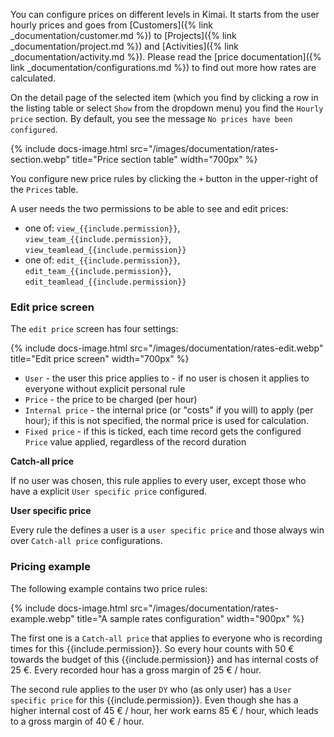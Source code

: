You can configure prices on different levels in Kimai. It starts from the user hourly prices and goes from [Customers]({% link _documentation/customer.md %}) to
[Projects]({% link _documentation/project.md %}) and [Activities]({% link _documentation/activity.md %}).
Please read the [price documentation]({% link _documentation/configurations.md %}) to find out more how rates are calculated. 

On the detail page of the selected item (which you find by clicking a row in the listing table or select `Show` from the dropdown menu) 
you find the `Hourly price` section. By default, you see the message `No prices have been configured`.

{% include docs-image.html src="/images/documentation/rates-section.webp" title="Price section table" width="700px" %}

You configure new price rules by clicking the `+` button in the upper-right of the `Prices` table.

A user needs the two permissions to be able to see and edit prices: 
- one of: `view_{{include.permission}}`, `view_team_{{include.permission}}`, `view_teamlead_{{include.permission}}` 
- one of: `edit_{{include.permission}}`, `edit_team_{{include.permission}}`, `edit_teamlead_{{include.permission}}`

### Edit price screen

The `edit price` screen has four settings:

{% include docs-image.html src="/images/documentation/rates-edit.webp" title="Edit price screen" width="700px" %}

- `User` - the user this price applies to - if no user is chosen it applies to everyone without explicit personal rule  
- `Price` - the price to be charged (per hour)
- `Internal price` - the internal price (or "costs" if you will) to apply (per hour); if this is not specified, the normal price is used for calculation.
- `Fixed price` - if this is ticked, each time record gets the configured `Price` value applied, regardless of the record duration

**Catch-all price**  

If no user was chosen, this rule applies to every user, except those who have a explicit `User specific price` configured.

**User specific price**  

Every rule the defines a user is a `user specific price` and those always win over `Catch-all price` configurations.

### Pricing example

The following example contains two price rules:

{% include docs-image.html src="/images/documentation/rates-example.webp" title="A sample rates configuration" width="900px" %}

The first one is a `Catch-all price` that applies to everyone who is recording times for this {{include.permission}}. 
So every hour counts with 50 € towards the budget of this {{include.permission}} and has internal costs of 25 €.
Every recorded hour has a gross margin of 25 € / hour.

The second rule applies to the user `DY` who (as only user) has a `User specific price` for this {{include.permission}}.
Even though she has a higher internal cost of 45 € / hour, her work earns 85 € / hour, which leads to a gross margin of 40 € / hour.
